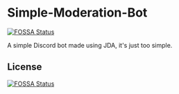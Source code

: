 # Simple-Moderation-Bot
[![FOSSA Status](https://app.fossa.com/api/projects/git%2Bgithub.com%2FSINAxSNIPER%2FSimple-Moderation-Bot.svg?type=shield)](https://app.fossa.com/projects/git%2Bgithub.com%2FSINAxSNIPER%2FSimple-Moderation-Bot?ref=badge_shield)

A simple Discord bot made using JDA, it's just too simple.


## License
[![FOSSA Status](https://app.fossa.com/api/projects/git%2Bgithub.com%2FSINAxSNIPER%2FSimple-Moderation-Bot.svg?type=large)](https://app.fossa.com/projects/git%2Bgithub.com%2FSINAxSNIPER%2FSimple-Moderation-Bot?ref=badge_large)